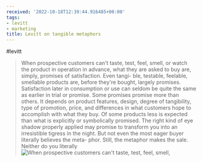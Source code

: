 ```yaml
---
received: '2022-10-18T12:39:44.916485+00:00'
tags:
- levitt
- marketing
title: Levitt on tangible metaphors
---
```

#levitt
> When prospective customers can't taste, test, feel, smell,
> or watch the product in operation in advance, what they are
> asked to buy are, simply, promises of satisfaction. Even tangi-
> ble, testable, feelable, smellable products are, before they're
> bought, largely promises.
> Satisfaction later in consumption or use can seldom be quite
> the same as earlier in trial or promise. Some promises promise
> more than others. It depends on product features, design, degree
> of tangibility, type of promotion, price, and differences in what
> customers hope to accomplish with what they buy. Of some
> products less is expected than what is explicitly or symbolically
> promised. The right kind of eye shadow properly applied may
> promise to transform you into an irresistible tigress in the night.
> But not even the most eager buyer literally believes the meta-
> phor. Still, the metaphor makes the sale. Neither do you literally
![When prospective customers can't taste, test, feel, smell,](Levitt%20on%20tangible%20metaphors.jpg "When prospective customers can't taste, test, feel, smell,")